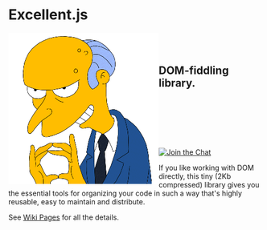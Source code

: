 # Excellent.js

<img align="left" width="299" height="302" src="./.github/images/burns.gif">

<br/>
<br/>

## DOM-fiddling library.

<br/>
<br/>
<br/>
<br/>

<br/>

[![Join the Chat](https://img.shields.io/gitter/room/vitaly-t/excellent.svg)](https://gitter.im/vitaly-t/excellent?utm_source=badge&utm_medium=badge&utm_campaign=pr-badge&utm_content=badge)

If you like working with DOM directly, this tiny (2Kb compressed) library gives you the essential
tools for organizing your code in such a way that's highly reusable, easy to maintain and distribute.

See [Wiki Pages] for all the details.

[Wiki Pages]:https://github.com/vitaly-t/excellent/wiki
